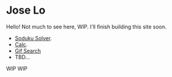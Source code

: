 # Jose Lo

Hello! Not much to see here, WIP. I'll finish building this site soon.


- [Soduku Solver](https://joalloce.github.io/sudoku/).
- [Calc](https://joalloce.github.io/calc-tailwind/).
- [Gif Search](https://joalloce.github.io/gif-search-app-example/)
- TBD...

WIP WIP
